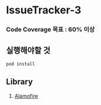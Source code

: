 # IssueTracker-3
### Code Coverage 목표 : 60% 이상

## 실행해야할 것
```
pod install
```

## Library
1. [Alamofire](https://github.com/Alamofire/AlamofireImage)

